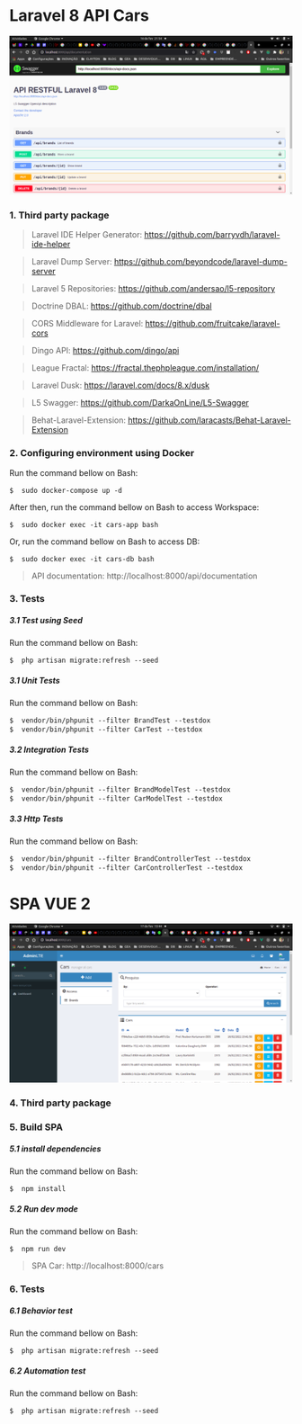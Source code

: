 # Laravel 8 API Cars
![Screenshot](api-cars.png)

### 1.	Third party package

> Laravel IDE Helper Generator: https://github.com/barryvdh/laravel-ide-helper

> Laravel Dump Server: https://github.com/beyondcode/laravel-dump-server

> Laravel 5 Repositories: https://github.com/andersao/l5-repository

> Doctrine DBAL: https://github.com/doctrine/dbal

> CORS Middleware for Laravel: https://github.com/fruitcake/laravel-cors

> Dingo API: https://github.com/dingo/api

> League Fractal: https://fractal.thephpleague.com/installation/

> Laravel Dusk: https://laravel.com/docs/8.x/dusk

> L5 Swagger: https://github.com/DarkaOnLine/L5-Swagger

> Behat-Laravel-Extension: https://github.com/laracasts/Behat-Laravel-Extension

### 2.  	Configuring environment using Docker
Run the command bellow on Bash:

```
$  sudo docker-compose up -d
```  

After then, run the command bellow on Bash to access Workspace:
```
$  sudo docker exec -it cars-app bash
```  

Or, run the command bellow on Bash to access DB:
```
$  sudo docker exec -it cars-db bash
```  
> API documentation: http://localhost:8000/api/documentation

### 3.  	Tests

##### 3.1  	Test using Seed
Run the command bellow on Bash:

```
$  php artisan migrate:refresh --seed
```  

##### 3.1  	Unit Tests
Run the command bellow on Bash:

```
$  vendor/bin/phpunit --filter BrandTest --testdox
$  vendor/bin/phpunit --filter CarTest --testdox
```  


##### 3.2  	Integration Tests
Run the command bellow on Bash:

```
$  vendor/bin/phpunit --filter BrandModelTest --testdox
$  vendor/bin/phpunit --filter CarModelTest --testdox
```  

##### 3.3  	Http Tests
Run the command bellow on Bash:

```
$  vendor/bin/phpunit --filter BrandControllerTest --testdox
$  vendor/bin/phpunit --filter CarControllerTest --testdox
```  

# SPA VUE 2
![Screenshot](spa-cars.png)

### 4.	Third party package

### 5.  	Build SPA

##### 5.1  	install dependencies 
Run the command bellow on Bash:

```
$  npm install
```  
##### 5.2  	Run dev mode
Run the command bellow on Bash:

```
$  npm run dev
```  
> SPA Car: http://localhost:8000/cars

### 6.  	Tests

##### 6.1  	Behavior test
Run the command bellow on Bash:

```
$  php artisan migrate:refresh --seed
```  

##### 6.2  	Automation test
Run the command bellow on Bash:

```
$  php artisan migrate:refresh --seed
```  
